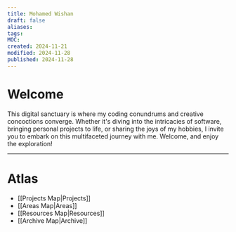 ```yaml
---
title: Mohamed Wishan
draft: false
aliases: 
tags: 
MOC: 
created: 2024-11-21
modified: 2024-11-28
published: 2024-11-28
---
```


# Welcome

This digital sanctuary is where my coding conundrums and creative concoctions converge. Whether it's diving into the intricacies of software, bringing personal projects to life, or sharing the joys of my hobbies, I invite you to embark on this multifaceted journey with me. Welcome, and enjoy the exploration!

---
# Atlas

- [[Projects Map|Projects]]
- [[Areas Map|Areas]]
- [[Resources Map|Resources]]
- [[Archive Map|Archive]]